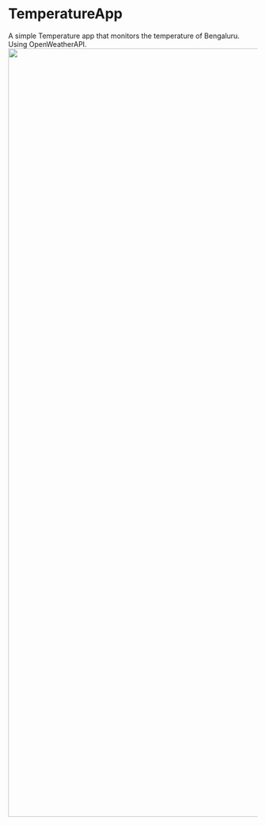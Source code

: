 # TemperatureApp
A simple Temperature app that monitors the temperature of Bengaluru. Using OpenWeatherAPI.
<img src="https://user-images.githubusercontent.com/65057455/141606574-4abdf6d1-ec81-422e-b239-c0863ef77388.jpg" width="720" height="1550">
